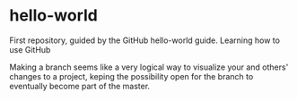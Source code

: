 # hello-world
First repository, guided by the GitHub hello-world guide. Learning how to use GitHub

Making a branch seems like a very logical way to visualize your and others' changes to a project, keping the possibility open for the branch to eventually become part of the master.
